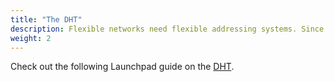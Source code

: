 ```yaml
---
title: "The DHT"
description: Flexible networks need flexible addressing systems. Since libp2p is designed to work across a wide variety of networks, we need a way to work with a lot of different addressing schemes in a consistent way.
weight: 2
---
```


Check out the following Launchpad guide on the [DHT](https://curriculum.pl-launchpad.io/curriculum/libp2p/dht/).
